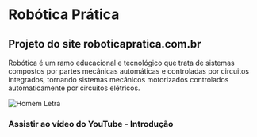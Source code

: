 # Robótica Prática
## Projeto do site roboticapratica.com.br
Robótica é um ramo educacional e tecnológico que trata de sistemas compostos por partes mecânicas automáticas e controladas por circuitos integrados, tornando sistemas mecânicos motorizados controlados automaticamente por circuitos elétricos. 

![Homem Letra](https://github.com/professorjosedeassis/c/blob/master/homem%20letra.gif)
### Assistir ao vídeo do YouTube - Introdução
